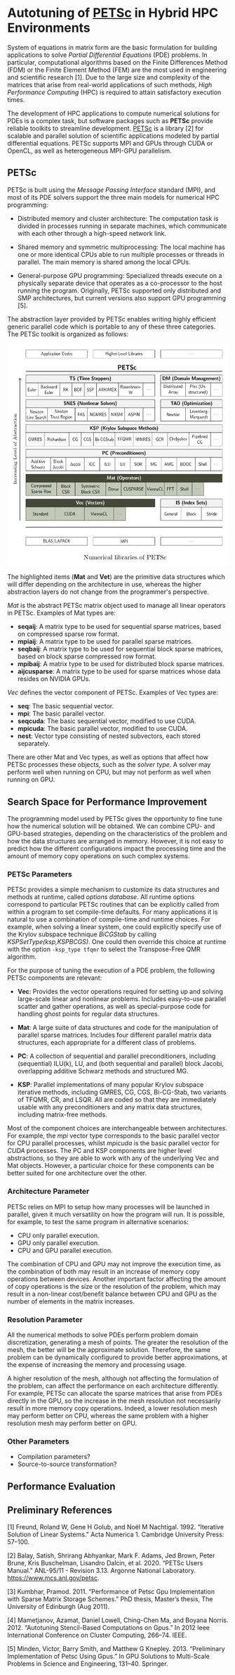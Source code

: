 # Autotuning of [PETSc](https://www.mcs.anl.gov/petsc/index.html) in Hybrid HPC Environments

System  of equations  in  matrix form  are the  basic  formulation for  building
applications  to  solve *Partial  Differential  Equations*  (PDE) problems.   In
particular,  computational algorithms  based  on the  Finite Differences  Method
(FDM) or the  Finite Element Method (FEM)  are the most used  in engineering and
scientific research  [1]. Due to the  large size and complexity  of the matrices
that  arise from  real-world  applications of  such  methods, *High  Performance
Computing* (HPC) is required to attain satisfactory execution times.

The development of HPC applications to compute numerical solutions for PDEs is a
complex task, but software packages  such as **PETSc** provide reliable toolkits
to streamline development.  [PETSc](https://www.mcs.anl.gov/petsc/index.html) is
a  library [2]  for scalable  and parallel  solution of  scientific applications
modeled by partial differential equations.   PETSc supports MPI and GPUs through
CUDA or OpenCL, as well as heterogeneous MPI-GPU parallelism.

## PETSc

PETSc is built using the *Message Passing Interface* standard (MPI), and most of
its PDE solvers support the three main models for numerical HPC programming:

- Distributed memory  and cluster architecture: The computation  task is divided
in processes  running in  separate machines, which  communicate with  each other
through a high-speed network link.

- Shared memory and symmetric multiprocessing: The local machine has one or more
identical CPUs able  to run multiple processes or threads  in parallel. The main
memory is shared among the local CPUs.

- General-purpose GPU  programming: Specialized threads execute  on a physically
separate  device  that operates  as  a  co-processor  to  the host  running  the
program. Originally, PETSc supported only distributed and SMP architectures, but
current versions also support GPU programming [5].

The abstraction layer provided by PETSc enables writing highly efficient generic
parallel code  which is  portable to  any of these  three categories.  The PETSc
toolkit is organized as follows:

![PETSc diagram](pictures/petsc-diagram.svg)

The highlighted  items (**Mat** and  **Vet**) are the primitive  data structures
which  will differ  depending on  the architecture  in use,  whereas the  higher
abstraction layers do not change from the programmer's perspective.

*Mat* is the abstract PETSc matrix object used to manage all linear operators in
PETSc. Examples of Mat types are:

- **seqaij**: A matrix type to be  used for sequential sparse matrices, based on
  compressed sparse row format.
- **mpiaij**: A matrix type to be used for parallel sparse matrices.
- **seqbaij**:  A matrix type to  be used for sequential  block sparse matrices,
  based on block sparse compressed row format.
- **mpibaij**: A matrix type to be used for distributed block sparse matrices.
-  **aijcusparse**: A  matrix type  to be  used for  sparse matrices  whose data
  resides on NVIDIA GPUs.

*Vec* defines the vector component of PETSc. Examples of Vec types are:

- **seq**: The basic sequential vector.
- **mpi**: The basic parallel vector.
- **seqcuda**: The basic sequential vector, modified to use CUDA.
- **mpicuda**: The basic parallel vector, modified to use CUDA.
- **nest**: Vector type consisting of nested subvectors, each stored separately.

There are  other Mat and  Vec types,  as well as  options that affect  how PETSc
processes these  objects, such as the  _solver type_. A solver  may perform well
when running on CPU, but may not perform as well when running on GPU.

## Search Space for Performance Improvement

The programming model used  by PETSc gives the opportunity to  fine tune how the
numerical  solution  will  be  obtained.   We can  combine  CPU-  and  GPU-based
strategies, depending  on the characteristics  of the  problem and how  the data
structures are arranged  in memory. However, it  is not easy to  predict how the
different configurations  impact the  processing time and  the amount  of memory
copy operations on such complex systems.

### PETSc Parameters

PETSc provides a  simple mechanism to customize its data  structures and methods
at  runtime,  called  *options  database*. All  runtime  options  correspond  to
particular PETSc routines that can be explicitly called from within a program to
set  compile-time  defaults. For  many  applications  it  is  natural to  use  a
combination of  compile-time and  runtime choices. For  example, when  solving a
linear system, one could explicitly specify use of the Krylov subspace technique
_BiCGStab_ by  calling _KSPSetType(ksp,KSPBCGS)_.  One could then  override this
choice at runtime with the option `-ksp_type tfqmr` to select the Transpose-Free
QMR algorithm.

For the purpose  of tuning the execution  of a PDE problem,  the following PETSc
components are relevant:

- **Vec**:  Provides the vector operations  required for setting up  and solving
  large-scale  linear  and  nonlinear problems.  Includes  easy-to-use  parallel
  scatter and  gather operations, as  well as special-purpose code  for handling
  ghost points for regular data structures.

- **Mat**:  A large suite  of data structures and  code for the  manipulation of
  parallel  sparse  matrices.  Includes  four  different  parallel  matrix  data
  structures, each appropriate for a different class of problems.

- **PC**:  A collection  of sequential  and parallel  preconditioners, including
  (sequential)  ILU(k), LU,  and (both  sequential and  parallel) block  Jacobi,
  overlapping additive Schwarz methods and structured MG.

- **KSP**:  Parallel implementations of  many popular Krylov  subspace iterative
  methods, including GMRES, CG, CGS, Bi-CG-Stab,  two variants of TFQMR, CR, and
  LSQR.  All   are  coded  so  that   they  are  immediately  usable   with  any
  preconditioners and any matrix data structures, including matrix-free methods.

Most of  the component  choices are  interchangeable between  architectures. For
example, the _mpi_ vector type corresponds  to the basic parallel vector for CPU
parallel processes,  whilst _mpicuda_  is the basic  parallel vector  for _CUDA_
processes. The PC and KSP components  are higher level abstractions, so they are
able  to work  with  any of  the  underlying  Vec and  Mat  objects. However,  a
particular choice for these components can be better suited for one architecture
over the other.

### Architecture Parameter

PETSc relies on  MPI to setup how  many processes will be  launched in parallel,
given it  much versatility  on how  the program  will run.  It is  possible, for
example, to test the same program in alternative scenarios:

- CPU only parallel execution.
- GPU only parallel execution.
- CPU and GPU parallel execution.

The  combination of  CPU and  GPU may  not improve  the execution  time, as  the
combination of both may result in  an increase of memory copy operations between
devices. Another important factor affecting the amount of copy operations is the
size  or  the resolution  of  the  problem, which  may  result  in a  non-linear
cost/benefit balance between CPU and GPU as the number of elements in the matrix
increases.

### Resolution Parameter

All the numerical  methods to solve PDEs perform  problem domain discretization,
generating a mesh of points.  The greater the resolution of the mesh, the better
will be the approximate solution. Therefore, the same problem can be dynamically
configured to  provide better approximations,  at the expense of  increasing the
memory and processing usage.

A higher resolution  of the mesh, although not affecting  the formulation of the
problem,  can  affect the  performance  on  each architecture  differently.  For
example, PETSc can allocate the sparse matrices that arise from PDEs directly in
the GPU, so the  increase in the mesh resolution not  necessarily result in more
memory copy  operations. Indeed, a lower  resolution mesh may perform  better on
CPU, whereas the  same problem with a higher resolution  mesh may perform better
on GPU.

### Other Parameters

- Compilation parameters?
- Source-to-source transformation?

## Performance Evaluation

## Preliminary References

[1]  Freund, Roland  W, Gene  H Golub,  and Noël  M Nachtigal.  1992. “Iterative
Solution  of  Linear Systems.”  Acta  Numerica  1. Cambridge  University  Press:
57–100.

[2] Balay,  Satish, Shrirang Abhyankar, Mark  F. Adams, Jed Brown,  Peter Brune,
Kris Buschelman, Lisandro Dalcin, et al. 2020. “PETSc Users Manual.” ANL-95/11 -
Revision 3.13. Argonne National Laboratory. https://www.mcs.anl.gov/petsc.

[3] Kumbhar, Pramod. 2011. “Performance  of Petsc Gpu Implementation with Sparse
Matrix  Storage  Schemes.”  PhD  thesis,  Master’s  thesis,  The  University  of
Edinburgh (Aug 2011).

[4]   Mametjanov,   Azamat,   Daniel   Lowell,   Ching-Chen   Ma,   and   Boyana
Norris.  2012. “Autotuning  Stencil-Based Computations  on Gpus.”  In 2012  Ieee
International Conference on Cluster Computing, 266–74. IEEE.

[5]  Minden, Victor,  Barry Smith,  and  Matthew G  Knepley. 2013.  “Preliminary
Implementation of Petsc Using Gpus.” In GPU Solutions to Multi-Scale Problems in
Science and Engineering, 131–40. Springer.
